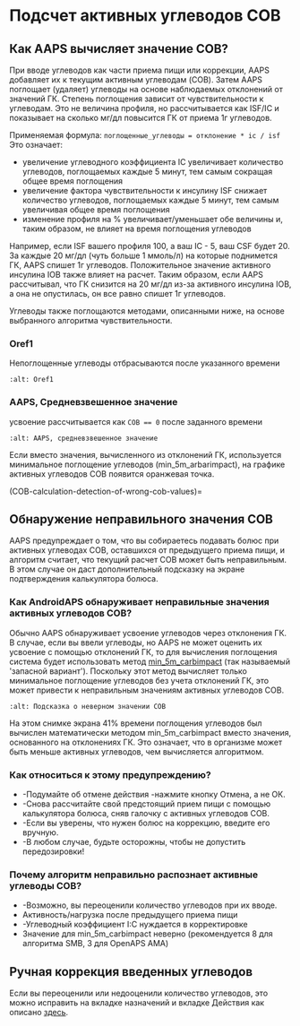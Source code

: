 # Подсчет активных углеводов COB

## Как AAPS вычисляет значение COB?

При вводе углеводов как части приема пищи или коррекции, AAPS добавляет их к текущим активным углеводам (COB). Затем AAPS поглощает (удаляет) углеводы на основе наблюдаемых отклонений от значений ГК. Степень поглощения зависит от чувствительности к углеводам. Это не величина профиля, но рассчитывается как ISF/IC и показывает на сколько мг/дл повысится ГК от приема 1г углеводов.

Применяемая формула: `поглощенные_углеводы = отклонение * ic / isf` Это означает:
* увеличение углеводного коэффициента IC увеличивает количество углеводов, поглощаемых каждые 5 минут, тем самым сокращая общее время поглощения
* увеличение фактора чувствительности к инсулину ISF снижает количество углеводов, поглощаемых каждые 5 минут, тем самым увеличивая общее время поглощения
* изменение профиля на % увеличивает/уменьшает обе величины и, таким образом, не влияет на время поглощения углеводов

Например, если ISF вашего профиля 100, а ваш IC - 5, ваш CSF будет 20. За каждые 20 мг/дл (чуть больше 1 ммоль/л) на которые поднимется ГК, AAPS спишет 1г углеводов. Положительное значение активного инсулина IOB также влияет на расчет. Таким образом, если AAPS рассчитывал, что ГК снизится на 20 мг/дл из-за активного инсулина IOB, а она не опустилась, он все равно спишет 1г углеводов.

Углеводы также поглощаются методами, описанными ниже, на основе выбранного алгоритма чувствительности.

### Oref1

Непоглощенные углеводы отбрасываются после указанного времени

```{image} ../images/cob_oref0_orange_II.png
:alt: Oref1
```

### AAPS, Средневзвешенное значение

усвоение рассчитывается как `COB == 0` после заданного времени

```{image} ../images/cob_aaps2_orange_II.png
:alt: AAPS, средневзвешенное значение
```

Если вместо значения, вычисленного из отклонений ГК, используется минимальное поглощение углеводов (min_5m_arbarimpact), на графике активных углеводов COB появится оранжевая точка.

(COB-calculation-detection-of-wrong-cob-values)=

## Обнаружение неправильного значения COB

AAPS предупреждает о том, что вы собираетесь подавать болюс при активных углеводах COB, оставшихся от предыдущего приема пищи, и алгоритм считает, что текущий расчет COB может быть неправильным. В этом случае он даст дополнительный подсказку на экране подтверждения калькулятора болюса.

### Как AndroidAPS обнаруживает неправильные значения активных углеводов COB?

Обычно AAPS обнаруживает усвоение углеводов через отклонения ГК. В случае, если вы ввели углеводы, но AAPS не может оценить их усвоение с помощью отклонений ГК, то для вычисления поглощения система будет использовать метод [min_5m_carbimpact](../Configuration/Config-Builder.md?highlight=min_5m_carbimpact#absorption-settings) (так называемый 'запасной вариант'). Поскольку этот метод вычисляет только минимальное поглощение углеводов без учета отклонений ГК, это может привести к неправильным значениям активных углеводов COB.

```{image} ../images/Calculator_SlowCarbAbsorption.png
:alt: Подсказка о неверном значении COB
```

На этом снимке экрана 41% времени поглощения углеводов был вычислен математически методом min_5m_carbimpact вместо значения, основанного на отклонениях ГК.  Это означает, что в организме может быть меньше активных углеводов, чем вычисляется алгоритмом.

### Как относиться к этому предупреждению?

- -Подумайте об отмене действия -нажмите кнопку Отмена, а не ОК.
- -Снова рассчитайте свой предстоящий прием пищи с помощью калькулятора болюса, сняв галочку с активных углеводов COB.
- -Если вы уверены, что нужен болюс на коррекцию, введите его вручную.
- -В любом случае, будьте осторожны, чтобы не допустить передозировки!

### Почему алгоритм неправильно распознает активные углеводы COB?

- -Возможно, вы переоценили количество углеводов при их вводе.
- Активность/нагрузка после предыдущего приема пищи
- -Углеводный коэффициент I:C нуждается в корректировке
- Значение для min_5m_carbimpact неверно (рекомендуется 8 для алгоритма SMB, 3 для OpenAPS AMA)

## Ручная коррекция введенных углеводов

Если вы переоценили или недооценили количество углеводов, это можно исправить на вкладке назначений и вкладке Действия как описано [здесь](Screenshots-carb-correction).
